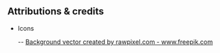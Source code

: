

## Attributions & credits

* Icons

  -- <a href='https://www.freepik.com/vectors/background'>Background vector created by rawpixel.com - www.freepik.com</a>
